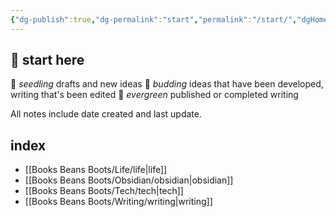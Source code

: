 ```yaml
---
{"dg-publish":true,"dg-permalink":"start","permalink":"/start/","dgHomeLink":true,"dgPassFrontmatter":false}
---
```



## 🌳 start here

🌱 _seedling_ drafts and new ideas
🌿 _budding_ ideas that have been developed, writing that's been edited
🌳 _evergreen_ published or completed writing

All notes include date created and last update.

## index

- [[Books Beans Boots/Life/life|life]]
- [[Books Beans Boots/Obsidian/obsidian|obsidian]]
- [[Books Beans Boots/Tech/tech|tech]]
- [[Books Beans Boots/Writing/writing|writing]]